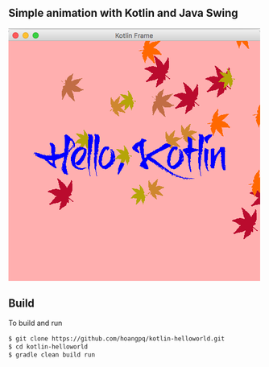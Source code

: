 ## Simple animation with Kotlin and Java Swing

![atl text](./preview/animation.png)

## Build

To build and run

```
$ git clone https://github.com/hoangpq/kotlin-helloworld.git
$ cd kotlin-helloworld
$ gradle clean build run
```
